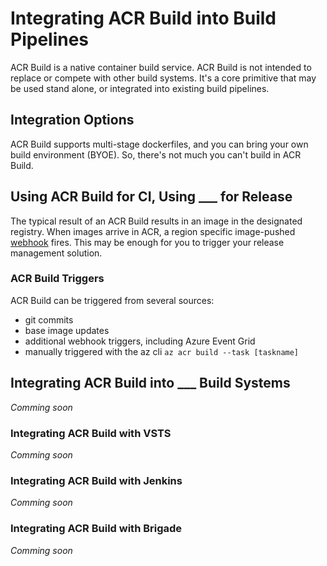 # Integrating ACR Build into Build Pipelines

ACR Build is a native container build service. ACR Build is not intended to replace or compete with other build systems. It's a core primitive that may be used stand alone, or integrated into existing build pipelines.

## Integration Options

ACR Build supports multi-stage dockerfiles, and you can bring your own build environment (BYOE). So, there's not much you can't build in ACR Build. 

## Using ACR Build for CI, Using ___ for Release

The typical result of an ACR Build results in an image in the designated registry. When images arrive in ACR, a region specific image-pushed [webhook](https://docs.microsoft.com/en-us/azure/container-registry/container-registry-webhook) fires. This may be enough for you to trigger your release management solution.

### ACR Build Triggers

ACR Build can be triggered from several sources:

- git commits
- base image updates
- additional webhook triggers, including Azure Event Grid
- manually triggered with the az cli `az acr build --task [taskname]`

## Integrating ACR Build into ___ Build Systems
*Comming soon*
### Integrating ACR Build with VSTS
*Comming soon*
### Integrating ACR Build with Jenkins
*Comming soon*
### Integrating ACR Build with Brigade
*Comming soon*

